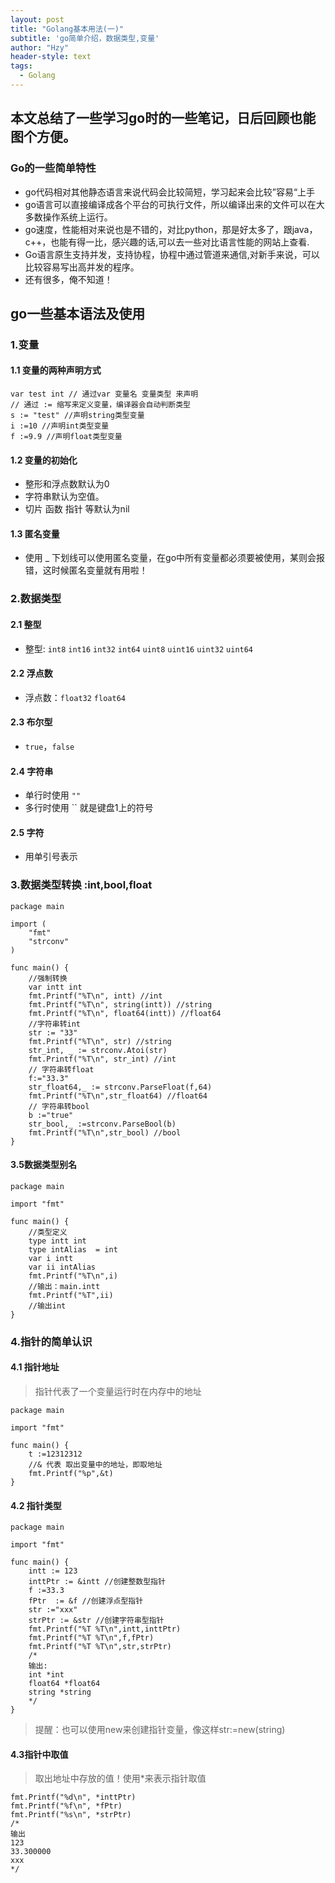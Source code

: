 ```yaml
---
layout: post
title: "Golang基本用法(一)"
subtitle: 'go简单介绍，数据类型,变量'
author: "Hzy"
header-style: text
tags:
  - Golang
---
```


## 本文总结了一些学习go时的一些笔记，日后回顾也能图个方便。

### Go的一些简单特性
* go代码相对其他静态语言来说代码会比较简短，学习起来会比较”容易“上手
* go语言可以直接编译成各个平台的可执行文件，所以编译出来的文件可以在大多数操作系统上运行。
* go速度，性能相对来说也是不错的，对比python，那是好太多了，跟java，c++，也能有得一比，感兴趣的话,可以去一些对比语言性能的网站上查看.
* Go语言原生支持并发，支持协程，协程中通过管道来通信,对新手来说，可以比较容易写出高并发的程序。
* 还有很多，俺不知道！

## go一些基本语法及使用

### 1.变量
#### 1.1 变量的两种声明方式
```
var test int // 通过var 变量名 变量类型 来声明
// 通过 := 缩写来定义变量，编译器会自动判断类型
s := "test" //声明string类型变量
i :=10 //声明int类型变量
f :=9.9 //声明float类型变量
```
#### 1.2 变量的初始化
* 整形和浮点数默认为0
* 字符串默认为空值。
* 切片 函数 指针 等默认为nil

#### 1.3 匿名变量
* 使用 _ 下划线可以使用匿名变量，在go中所有变量都必须要被使用，某则会报错，这时候匿名变量就有用啦！


### 2.数据类型
#### 2.1 整型
* 整型: `int8` `int16` `int32` `int64` `uint8` `uint16` `uint32` `uint64`
#### 2.2 浮点数
* 浮点数：`float32` `float64`
#### 2.3 布尔型
* `true`，`false`
#### 2.4 字符串
* 单行时使用 `""`
* 多行时使用 `` 就是键盘1上的符号
#### 2.5 字符
* 用单引号表示


### 3.数据类型转换 :int,bool,float
```
package main

import (
	"fmt"
	"strconv"
)

func main() {
	//强制转换
	var intt int
	fmt.Printf("%T\n", intt) //int
	fmt.Printf("%T\n", string(intt)) //string
	fmt.Printf("%T\n", float64(intt)) //float64
	//字符串转int
	str := "33"
	fmt.Printf("%T\n", str) //string
	str_int, _ := strconv.Atoi(str)  
	fmt.Printf("%T\n", str_int) //int 
	// 字符串转float
	f:="33.3"
	str_float64,_ := strconv.ParseFloat(f,64)
	fmt.Printf("%T\n",str_float64) //float64
	// 字符串转bool
	b :="true"
	str_bool,_ :=strconv.ParseBool(b)
	fmt.Printf("%T\n",str_bool) //bool
}
```
#### 3.5数据类型别名
```
package main

import "fmt"

func main() {
	//类型定义
	type intt int
	type intAlias  = int
	var i intt
	var ii intAlias
	fmt.Printf("%T\n",i)
	//输出：main.intt
	fmt.Printf("%T",ii)
	//输出int
}
```


### 4.指针的简单认识
#### 4.1 指针地址
>指针代表了一个变量运行时在内存中的地址
>
```
package main

import "fmt"

func main() {
	t :=12312312
	//& 代表 取出变量中的地址，即取地址
	fmt.Printf("%p",&t)
}
```
#### 4.2 指针类型
```
package main

import "fmt"

func main() {
	intt := 123
	inttPtr := &intt //创建整数型指针
	f :=33.3
	fPtr  := &f //创建浮点型指针
	str :="xxx"
	strPtr := &str //创建字符串型指针
	fmt.Printf("%T %T\n",intt,inttPtr)
	fmt.Printf("%T %T\n",f,fPtr)
	fmt.Printf("%T %T\n",str,strPtr)
	/*
	输出:
	int *int
	float64 *float64
	string *string
	*/
}
```
>提醒：也可以使用new来创建指针变量，像这样str:=new(string)
>
#### 4.3指针中取值
> 取出地址中存放的值！使用*来表示指针取值
>
```
fmt.Printf("%d\n", *inttPtr)
fmt.Printf("%f\n", *fPtr)
fmt.Printf("%s\n", *strPtr)
/*
输出 
123
33.300000
xxx
*/
```



